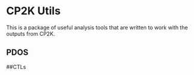 # CP2K Utils

This is a package of useful analysis tools that are written to work with the outputs from CP2K.


## PDOS



##CTLs
